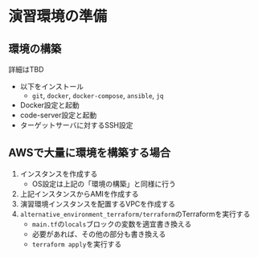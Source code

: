 # 演習環境の準備

## 環境の構築

詳細はTBD

* 以下をインストール
    * `git`, `docker`, `docker-compose`, `ansible`, `jq`
* Docker設定と起動
* code-server設定と起動
* ターゲットサーバに対するSSH設定

## AWSで大量に環境を構築する場合

1. インスタンスを作成する
    * OS設定は上記の「環境の構築」と同様に行う
2. 上記インスタンスからAMIを作成する
3. 演習環境インスタンスを配置するVPCを作成する
4. `alternative_environment_terraform/terraform`のTerraformを実行する
    * `main.tf`の`locals`ブロックの変数を適宜書き換える
    * 必要があれば、その他の部分も書き換える
    * `terraform apply`を実行する
